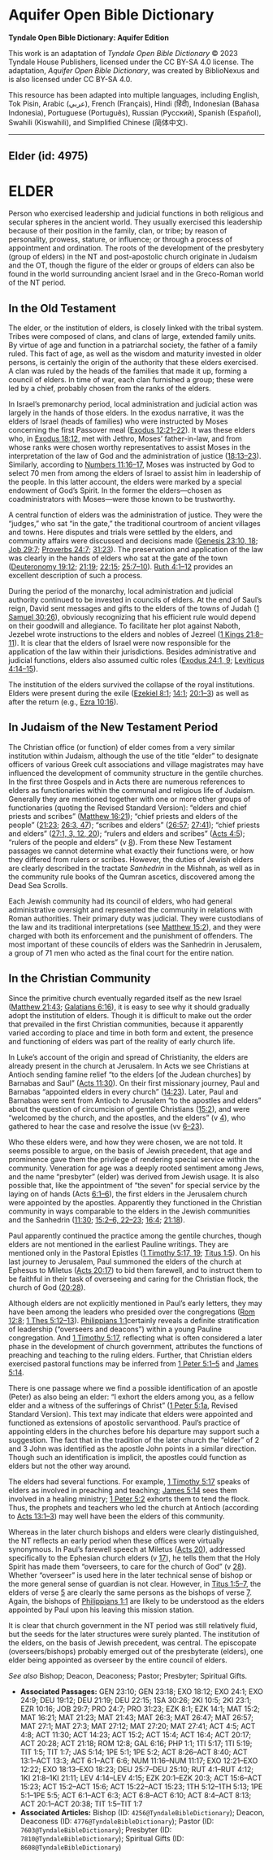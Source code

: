 # Aquifer Open Bible Dictionary

**Tyndale Open Bible Dictionary: Aquifer Edition**

This work is an adaptation of *Tyndale Open Bible Dictionary* © 2023 Tyndale House Publishers, licensed under the CC BY\-SA 4\.0 license. The adaptation, *Aquifer Open Bible Dictionary*, was created by BiblioNexus and is also licensed under CC BY\-SA 4\.0\.

This resource has been adapted into multiple languages, including English, Tok Pisin, Arabic (عربي), French (Français), Hindi (हिंदी), Indonesian (Bahasa Indonesia), Portuguese (Português), Russian (Русский), Spanish (Español), Swahili (Kiswahili), and Simplified Chinese (简体中文).



--------------------------------

## Elder (id: 4975)

ELDER
=====

Person who exercised leadership and judicial functions in both religious and secular spheres in the ancient world. They usually exercised this leadership because of their position in the family, clan, or tribe; by reason of personality, prowess, stature, or influence; or through a process of appointment and ordination. The roots of the development of the presbytery (group of elders) in the NT and post\-apostolic church originate in Judaism and the OT, though the figure of the elder or groups of elders can also be found in the world surrounding ancient Israel and in the Greco\-Roman world of the NT period.

In the Old Testament
--------------------

The elder, or the institution of elders, is closely linked with the tribal system. Tribes were composed of clans, and clans of large, extended family units. By virtue of age and function in a patriarchal society, the father of a family ruled. This fact of age, as well as the wisdom and maturity invested in older persons, is certainly the origin of the authority that these elders exercised. A clan was ruled by the heads of the families that made it up, forming a council of elders. In time of war, each clan furnished a group; these were led by a chief, probably chosen from the ranks of the elders.

In Israel’s premonarchy period, local administration and judicial action was largely in the hands of those elders. In the exodus narrative, it was the elders of Israel (heads of families) who were instructed by Moses concerning the first Passover meal ([Exodus 12:21–22](https://ref.ly/Exod12:21-Exod12:22)). It was these elders who, in [Exodus 18:12](https://ref.ly/Exod18:12), met with Jethro, Moses’ father\-in\-law, and from whose ranks were chosen worthy representatives to assist Moses in the interpretation of the law of God and the administration of justice ([18:13–23](https://ref.ly/Exod18:13-Exod18:23)). Similarly, according to [Numbers 11:16–17](https://ref.ly/Num11:16-Num11:17), Moses was instructed by God to select 70 men from among the elders of Israel to assist him in leadership of the people. In this latter account, the elders were marked by a special endowment of God’s Spirit. In the former the elders—chosen as coadministrators with Moses—were those known to be trustworthy.

A central function of elders was the administration of justice. They were the “judges,” who sat “in the gate,” the traditional courtroom of ancient villages and towns. Here disputes and trials were settled by the elders, and community affairs were discussed and decisions made ([Genesis 23:10, 18](https://ref.ly/Gen23:10,Gen23:18); [Job 29:7](https://ref.ly/Job29:7); [Proverbs 24:7](https://ref.ly/Prov24:7); [31:23](https://ref.ly/Prov31:23)). The preservation and application of the law was clearly in the hands of elders who sat at the gate of the town ([Deuteronomy 19:12](https://ref.ly/Deut19:12); [21:19](https://ref.ly/Deut21:19); [22:15](https://ref.ly/Deut22:15); [25:7–10](https://ref.ly/Deut25:7-Deut25:10)). [Ruth 4:1–12](https://ref.ly/Ruth4:1-Ruth4:12) provides an excellent description of such a process.

During the period of the monarchy, local administration and judicial authority continued to be invested in councils of elders. At the end of Saul’s reign, David sent messages and gifts to the elders of the towns of Judah ([1 Samuel 30:26](https://ref.ly/1Sam30:26)), obviously recognizing that his efficient rule would depend on their goodwill and allegiance. To facilitate her plot against Naboth, Jezebel wrote instructions to the elders and nobles of Jezreel ([1 Kings 21:8–11](https://ref.ly/1Kgs21:8-1Kgs21:11)). It is clear that the elders of Israel were now responsible for the application of the law within their jurisdictions. Besides administrative and judicial functions, elders also assumed cultic roles ([Exodus 24:1, 9](https://ref.ly/Exod24:1,Exod24:9); [Leviticus 4:14–15](https://ref.ly/Lev4:14-Lev4:15)).

The institution of the elders survived the collapse of the royal institutions. Elders were present during the exile ([Ezekiel 8:1](https://ref.ly/Ezek8:1); [14:1](https://ref.ly/Ezek14:1); [20:1–3](https://ref.ly/Ezek20:1-Ezek20:3)) as well as after the return (e.g., [Ezra 10:16](https://ref.ly/Ezra10:16)).

In Judaism of the New Testament Period
--------------------------------------

The Christian office (or function) of elder comes from a very similar institution within Judaism, although the use of the title “elder” to designate officers of various Greek cult associations and village magistrates may have influenced the development of community structure in the gentile churches. In the first three Gospels and in Acts there are numerous references to elders as functionaries within the communal and religious life of Judaism. Generally they are mentioned together with one or more other groups of functionaries (quoting the Revised Standard Version): “elders and chief priests and scribes” ([Matthew 16:21](https://ref.ly/Matt16:21)); “chief priests and elders of the people” ([21:23](https://ref.ly/Matt21:23); [26:3, 47](https://ref.ly/Matt26:3,Matt26:47)); “scribes and elders” ([26:57](https://ref.ly/Matt26:57); [27:41](https://ref.ly/Matt27:41)); “chief priests and elders” ([27:1, 3, 12, 20](https://ref.ly/Matt27:1,Matt27:3,Matt27:12,Matt27:20)); “rulers and elders and scribes” ([Acts 4:5](https://ref.ly/Acts4:5)); “rulers of the people and elders” (v [8](https://ref.ly/Acts4:8)). From these New Testament passages we cannot determine what exactly their functions were, or how they differed from rulers or scribes. However, the duties of Jewish elders are clearly described in the tractate *Sanhedrin* in the Mishnah, as well as in the community rule books of the Qumran ascetics, discovered among the Dead Sea Scrolls.

Each Jewish community had its council of elders, who had general administrative oversight and represented the community in relations with Roman authorities. Their primary duty was judicial. They were custodians of the law and its traditional interpretations (see [Matthew 15:2](https://ref.ly/Matt15:2)), and they were charged with both its enforcement and the punishment of offenders. The most important of these councils of elders was the Sanhedrin in Jerusalem, a group of 71 men who acted as the final court for the entire nation.

In the Christian Community
--------------------------

Since the primitive church eventually regarded itself as the new Israel ([Matthew 21:43](https://ref.ly/Matt21:43); [Galatians 6:16](https://ref.ly/Gal6:16)), it is easy to see why it should gradually adopt the institution of elders. Though it is difficult to make out the order that prevailed in the first Christian communities, because it apparently varied according to place and time in both form and extent, the presence and functioning of elders was part of the reality of early church life.

In Luke’s account of the origin and spread of Christianity, the elders are already present in the church at Jerusalem. In Acts we see Christians at Antioch sending famine relief “to the elders \[of the Judean churches] by Barnabas and Saul” ([Acts 11:30](https://ref.ly/Acts11:30)). On their first missionary journey, Paul and Barnabas “appointed elders in every church” ([14:23](https://ref.ly/Acts14:23)). Later, Paul and Barnabas were sent from Antioch to Jerusalem “to the apostles and elders” about the question of circumcision of gentile Christians ([15:2](https://ref.ly/Acts15:2)), and were “welcomed by the church, and the apostles, and the elders” (v [4](https://ref.ly/Acts15:4)), who gathered to hear the case and resolve the issue (vv [6–23](https://ref.ly/Acts15:6-Acts15:23)).

Who these elders were, and how they were chosen, we are not told. It seems possible to argue, on the basis of Jewish precedent, that age and prominence gave them the privilege of rendering special service within the community. Veneration for age was a deeply rooted sentiment among Jews, and the name “presbyter” (elder) was derived from Jewish usage. It is also possible that, like the appointment of “the seven” for special service by the laying on of hands (Acts [6:1–6](https://ref.ly/Acts6:1-Acts6:6)), the first elders in the Jerusalem church were appointed by the apostles. Apparently they functioned in the Christian community in ways comparable to the elders in the Jewish communities and the Sanhedrin ([11:30](https://ref.ly/Acts11:30); [15:2–6, 22–23](https://ref.ly/Acts15:2-Acts15:6,Acts15:22-Acts15:23); [16:4](https://ref.ly/Acts16:4); [21:18](https://ref.ly/Acts21:18)).

Paul apparently continued the practice among the gentile churches, though elders are not mentioned in the earliest Pauline writings. They are mentioned only in the Pastoral Epistles ([1 Timothy 5:17, 19](https://ref.ly/1Tim5:17,1Tim5:19); [Titus 1:5](https://ref.ly/Titus1:5)). On his last journey to Jerusalem, Paul summoned the elders of the church at Ephesus to Miletus ([Acts 20:17](https://ref.ly/Acts20:17)) to bid them farewell, and to instruct them to be faithful in their task of overseeing and caring for the Christian flock, the church of God ([20:28](https://ref.ly/Acts20:28)).

Although elders are not explicitly mentioned in Paul’s early letters, they may have been among the leaders who presided over the congregations ([Rom 12:8](https://ref.ly/Rom12:8); [1 Thes 5:12–13](https://ref.ly/1Thess5:12-1Thess5:13)). [Philippians 1:1](https://ref.ly/Phil1:1)certainly reveals a definite stratification of leadership (“overseers and deacons”) within a young Pauline congregation. And [1 Timothy 5:17](https://ref.ly/1Tim5:17), reflecting what is often considered a later phase in the development of church government, attributes the functions of preaching and teaching to the ruling elders. Further, that Christian elders exercised pastoral functions may be inferred from [1 Peter 5:1–5](https://ref.ly/1Pet5:1-1Pet5:5) and [James 5:14](https://ref.ly/Jas5:14).

There is one passage where we find a possible identification of an apostle (Peter) as also being an elder: “I exhort the elders among you, as a fellow elder and a witness of the sufferings of Christ” ([1 Peter 5:1a](https://ref.ly/1Pet5:1), Revised Standard Version). This text may indicate that elders were appointed and functioned as extensions of apostolic servanthood. Paul’s practice of appointing elders in the churches before his departure may support such a suggestion. The fact that in the tradition of the later church the “elder” of 2 and 3 John was identified as the apostle John points in a similar direction. Though such an identification is implicit, the apostles could function as elders but not the other way around.

The elders had several functions. For example, [1 Timothy 5:17](https://ref.ly/1Tim5:17) speaks of elders as involved in preaching and teaching; [James 5:14](https://ref.ly/Jas5:14) sees them involved in a healing ministry; [1 Peter 5:2](https://ref.ly/1Pet5:2) exhorts them to tend the flock. Thus, the prophets and teachers who led the church at Antioch (according to [Acts 13:1–3](https://ref.ly/Acts13:1-Acts13:3)) may well have been the elders of this community.

Whereas in the later church bishops and elders were clearly distinguished, the NT reflects an early period when these offices were virtually synonymous. In Paul’s farewell speech at Miletus ([Acts 20](https://ref.ly/Acts20:1-Acts20:38)), addressed specifically to the Ephesian church elders (v [17](https://ref.ly/Acts20:17)), he tells them that the Holy Spirit has made them “overseers, to care for the church of God” (v [28](https://ref.ly/Acts20:28)). Whether “overseer” is used here in the later technical sense of bishop or the more general sense of guardian is not clear. However, in [Titus 1:5–7](https://ref.ly/Titus1:5-Titus1:7), the elders of verse [5](https://ref.ly/Titus1:5) are clearly the same persons as the bishops of verse [7](https://ref.ly/Titus1:7). Again, the bishops of [Philippians 1:1](https://ref.ly/Phil1:1) are likely to be understood as the elders appointed by Paul upon his leaving this mission station.

It is clear that church government in the NT period was still relatively fluid, but the seeds for the later structures were surely planted. The institution of the elders, on the basis of Jewish precedent, was central. The episcopate (overseers/bishops) probably emerged out of the presbyterate (elders), one elder being appointed as overseer by the entire council of elders.

*See also* Bishop; Deacon, Deaconess; Pastor; Presbyter; Spiritual Gifts.

* **Associated Passages:** GEN 23:10; GEN 23:18; EXO 18:12; EXO 24:1; EXO 24:9; DEU 19:12; DEU 21:19; DEU 22:15; 1SA 30:26; 2KI 10:5; 2KI 23:1; EZR 10:16; JOB 29:7; PRO 24:7; PRO 31:23; EZK 8:1; EZK 14:1; MAT 15:2; MAT 16:21; MAT 21:23; MAT 21:43; MAT 26:3; MAT 26:47; MAT 26:57; MAT 27:1; MAT 27:3; MAT 27:12; MAT 27:20; MAT 27:41; ACT 4:5; ACT 4:8; ACT 11:30; ACT 14:23; ACT 15:2; ACT 15:4; ACT 16:4; ACT 20:17; ACT 20:28; ACT 21:18; ROM 12:8; GAL 6:16; PHP 1:1; 1TI 5:17; 1TI 5:19; TIT 1:5; TIT 1:7; JAS 5:14; 1PE 5:1; 1PE 5:2; ACT 8:26–ACT 8:40; ACT 13:1–ACT 13:3; ACT 6:1–ACT 6:6; NUM 11:16–NUM 11:17; EXO 12:21–EXO 12:22; EXO 18:13–EXO 18:23; DEU 25:7–DEU 25:10; RUT 4:1–RUT 4:12; 1KI 21:8–1KI 21:11; LEV 4:14–LEV 4:15; EZK 20:1–EZK 20:3; ACT 15:6–ACT 15:23; ACT 15:2–ACT 15:6; ACT 15:22–ACT 15:23; 1TH 5:12–1TH 5:13; 1PE 5:1–1PE 5:5; ACT 6:1–ACT 6:3; ACT 6:8–ACT 6:10; ACT 8:4–ACT 8:13; ACT 20:1–ACT 20:38; TIT 1:5–TIT 1:7
* **Associated Articles:** Bishop (ID: `4256@TyndaleBibleDictionary`); Deacon, Deaconess (ID: `4776@TyndaleBibleDictionary`); Pastor (ID: `7603@TyndaleBibleDictionary`); Presbyter (ID: `7810@TyndaleBibleDictionary`); Spiritual Gifts (ID: `8608@TyndaleBibleDictionary`)

